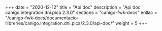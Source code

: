 +++
date        = "2020-12-12"
title       = "Api doc"
description = "Api doc canigo.integration.dni.pica 2.3.0"
sections    = "canigo-fwk-docs"
enllac		= "/canigo-fwk-docs/documentacio-llibreries/canigo.integration.dni.pica/2.3.0/api-doc/"
weight		= 5
+++
